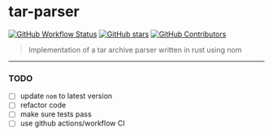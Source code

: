 # tar-parser

[![GitHub Workflow Status](https://img.shields.io/github/workflow/status/Raz-B/tar-parser.rs/CI?style=flat-square)](https://github.com/Raz-B/tar-parser.rs/actions)
[![GitHub stars](https://img.shields.io/github/stars/Raz-B/tar-parser.rs.svg?style=flat-square&label=github%20stars)](https://github.com/Raz-B/tar-parser.rs)
[![GitHub Contributors](https://img.shields.io/github/contributors/Raz-B/tar-parser.rs.svg?style=flat-square)](https://github.com/Raz-B/tar-parser.rs/graphs/contributors)

> Implementation of a tar archive parser written in rust using nom

---
### TODO
- [ ] update `nom` to latest version
- [ ] refactor code
- [ ] make sure tests pass
- [ ] use github actions/workflow CI

